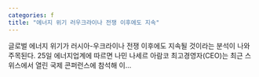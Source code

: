 ```yaml
---
categories: f
title: "에너지 위기 러우크라이나 전쟁 이후에도 지속"
---
```

글로벌 에너지 위기가 러시아-우크라이나 전쟁 이후에도 지속될 것이라는 분석이 나와 주목된다. 25일 에너지업계에 따르면 나민 나세르 아람코 최고경영자(CEO)는 최근 스위스에서 열린 국제 콘퍼런스에 참석해 이...